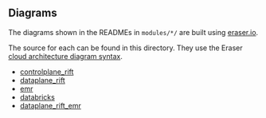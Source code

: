 ## Diagrams

The diagrams shown in the READMEs in `modules/*/` are built using [eraser.io](https://eraser.io). 

The source for each can be found in this directory.  They use the Eraser [cloud architecture diagram syntax](https://docs.eraser.io/docs/syntax).

* [controlplane_rift](./controlplane_rift.txt)
* [dataplane_rift](./dataplane_rift.txt)
* [emr](./emr.txt)
* [databricks](./databricks.txt)
* [dataplane_rift_emr](./dataplane_rift_emr.txt)